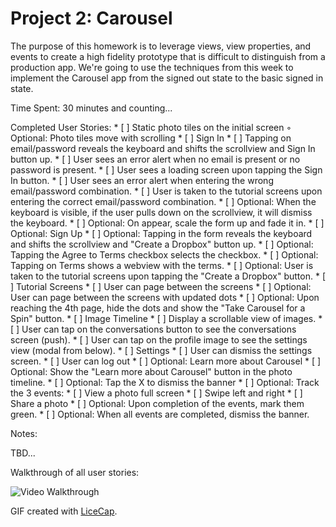 # Project 2: Carousel

The purpose of this homework is to leverage views, view properties, and events to create a high fidelity prototype that is difficult to distinguish from a production app. We're going to use the techniques from this week to implement the Carousel app from the signed out state to the basic signed in state.

Time Spent: 30 minutes and counting...

Completed User Stories:
	* [ ]	Static photo tiles on the initial screen
	◦	Optional: Photo tiles move with scrolling
	* [ ]	Sign In
	  * [ ]	Tapping on email/password reveals the keyboard and shifts the scrollview and Sign In button up.
	  * [ ]	User sees an error alert when no email is present or no password is present.
	  * [ ]	User sees a loading screen upon tapping the Sign In button.
	  * [ ]	User sees an error alert when entering the wrong email/password combination.
	  * [ ]	User is taken to the tutorial screens upon entering the correct email/password combination.
	  * [ ]	Optional: When the keyboard is visible, if the user pulls down on the scrollview, it will dismiss the keyboard.
	  * [ ]	Optional: On appear, scale the form up and fade it in.
	* [ ]	Optional: Sign Up
	  * [ ]	Optional: Tapping in the form reveals the keyboard and shifts the scrollview and "Create a Dropbox" button up.
	  * [ ]	Optional: Tapping the Agree to Terms checkbox selects the checkbox.
	  * [ ]	Optional: Tapping on Terms shows a webview with the terms.
	  * [ ]	Optional: User is taken to the tutorial screens upon tapping the "Create a Dropbox" button.
	* [ ]	Tutorial Screens
	  * [ ]	User can page between the screens
	  * [ ]	Optional: User can page between the screens with updated dots
	  * [ ]	Optional: Upon reaching the 4th page, hide the dots and show the "Take Carousel for a Spin" button.
	* [ ]	Image Timeline
	  * [ ]	Display a scrollable view of images.
	  * [ ]	User can tap on the conversations button to see the conversations screen (push).
	  * [ ]	User can tap on the profile image to see the settings view (modal from below).
	* [ ]	Settings
	  * [ ]	User can dismiss the settings screen.
	  * [ ]	User can log out
	* [ ]	Optional: Learn more about Carousel
	  * [ ]	Optional: Show the "Learn more about Carousel" button in the photo timeline.
	  * [ ]	Optional: Tap the X to dismiss the banner
	  * [ ]	Optional: Track the 3 events:
	    * [ ]	View a photo full screen
	    * [ ]	Swipe left and right
	    * [ ]	Share a photo
	  * [ ]	Optional: Upon completion of the events, mark them green.
	  * [ ]	Optional: When all events are completed, dismiss the banner.

Notes:

TBD...

Walkthrough of all user stories:

![Video Walkthrough](demo.gif)

GIF created with [LiceCap](http://www.cockos.com/licecap/).
